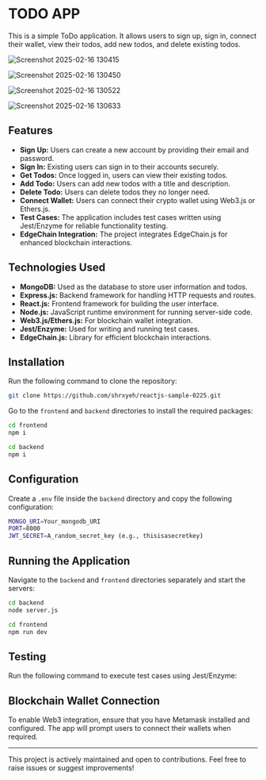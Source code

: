 # TODO APP

This is a simple ToDo application. It allows users to sign up, sign in, connect their wallet, view their todos, add new todos, and delete existing todos.

![Screenshot 2025-02-16 130415](https://github.com/user-attachments/assets/f0b684e6-7222-4fc4-8b6f-fe13d29d5483)

![Screenshot 2025-02-16 130450](https://github.com/user-attachments/assets/ef802332-eea2-4bb2-8ac8-40d666ffa153)

![Screenshot 2025-02-16 130522](https://github.com/user-attachments/assets/562077cf-6cf2-420a-a8c4-7a3c37f7f1fd)

![Screenshot 2025-02-16 130633](https://github.com/user-attachments/assets/26723254-b167-4a9a-90c4-94590c5e5454)

## Features

- **Sign Up:** Users can create a new account by providing their email and password.
- **Sign In:** Existing users can sign in to their accounts securely.
- **Get Todos:** Once logged in, users can view their existing todos.
- **Add Todo:** Users can add new todos with a title and description.
- **Delete Todo:** Users can delete todos they no longer need.
- **Connect Wallet:** Users can connect their crypto wallet using Web3.js or Ethers.js.
- **Test Cases:** The application includes test cases written using Jest/Enzyme for reliable functionality testing.
- **EdgeChain Integration:** The project integrates EdgeChain.js for enhanced blockchain interactions.

## Technologies Used

- **MongoDB:** Used as the database to store user information and todos.
- **Express.js:** Backend framework for handling HTTP requests and routes.
- **React.js:** Frontend framework for building the user interface.
- **Node.js:** JavaScript runtime environment for running server-side code.
- **Web3.js/Ethers.js:** For blockchain wallet integration.
- **Jest/Enzyme:** Used for writing and running test cases.
- **EdgeChain.js:** Library for efficient blockchain interactions.

## Installation
Run the following command to clone the repository:

```sh
git clone https://github.com/shrxyeh/reactjs-sample-0225.git
```

Go to the `frontend` and `backend` directories to install the required packages:

```sh
cd frontend
npm i
```

```sh
cd backend
npm i
```

## Configuration
Create a `.env` file inside the `backend` directory and copy the following configuration:

```sh
MONGO_URI=Your_mongodb_URI
PORT=8000
JWT_SECRET=A_random_secret_key (e.g., thisisasecretkey)
```

## Running the Application
Navigate to the `backend` and `frontend` directories separately and start the servers:

```sh
cd backend
node server.js
```

```sh
cd frontend
npm run dev
```

## Testing
Run the following command to execute test cases using Jest/Enzyme:



## Blockchain Wallet Connection
To enable Web3 integration, ensure that you have Metamask installed and configured. The app will prompt users to connect their wallets when required.

---
This project is actively maintained and open to contributions. Feel free to raise issues or suggest improvements!

